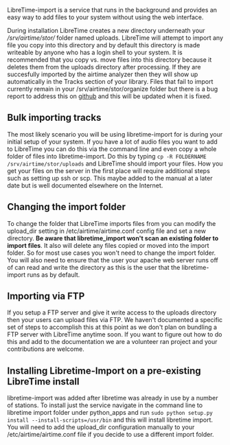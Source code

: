 LibreTime-import is a service that runs in the background and provides an easy way to add files to your system without using the web interface.

During installation LibreTime creates a new directory underneath your */srv/airtime/stor/* folder named uploads. LibreTime will attempt to import any file you copy into this directory and by default this directory is made writeable by anyone who has a login shell to your system. It is recommended that you copy vs. move files into this directory because it deletes them from the uploads directory after processing. If they are succesfully imported by the airtime analyzer then they will show up automatically in the Tracks section of your library. Files that fail to import currently remain in your /srv/airtime/stor/organize folder but there is a bug report to address this on [github](https://github.com/LibreTime/libretime/issues/508) and this will be updated when it is fixed.

Bulk importing tracks
---------------------

The most likely scenario you will be using libretime-import for is during your initial setup of your system. If you have a lot of audio files you want to add to LibreTime you can do this via the command line and even copy a whole folder of files into libretime-import. Do this by typing ```cp -R FOLDERNAME /srv/airtime/stor/uploads``` and LibreTime should import your files. How you get your files on the server in the first place will require additional steps such as setting up ssh or scp. This maybe added to the manual at a later date but is well documented elsewhere on the Internet.


Changing the import folder
---------------------------

To change the folder that LibreTime imports files from you can modify the upload_dir setting in /etc/airtime/airtime.conf config file and set a new directory. **Be aware that libretime_import won't scan an existing folder to import files**. It also will delete any files copied or moved into the import folder. So for most use cases you won't need to change the import folder. You will also need to ensure that the user your apache web server runs off of can read and write the directory as this is the user that the libretime-import runs as by default. 

Importing via FTP
-----------------

If you setup a FTP server and give it write access to the uploads directory then your users can upload files via FTP. We haven't documented a specific set of steps to accomplish this at this point as we don't plan on bundling a FTP server with LibreTime anytime soon. If you want to figure out how to do this and add to the documentation we are a volunteer ran project and your contributions are welcome.

Installing Libretime-Import on a pre-existing LibreTime install
---------------------------------------------------------------

libretime-import was added after libretime was already in use by a number of stations. To install just the service navigate in the command line to libretime import folder under python_apps and run ```sudo python setup.py install --install-scripts=/usr/bin``` and this will install libretime import. You will need to add the upload_dir configuration manually to your /etc/airtime/airtime.conf file if you decide to use a different import folder.

